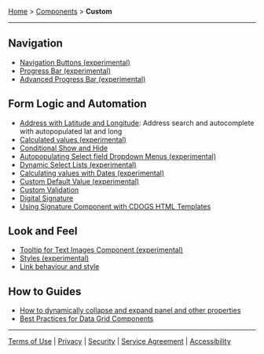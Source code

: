 [Home](index) > [Components](Components) > **Custom** 
***

## Navigation  
- [Navigation Buttons (experimental)](Navigation-Buttons)  
- [Progress Bar (experimental)](Progress-Bar)  
- [Advanced Progress Bar (experimental)](Advanced-Progress-Bar)  

## Form Logic and Automation
- [Address with Latitude and Longitude](Address-with-Lat-Long): Address search and autocomplete with autopopulated lat and long 
- [Calculated values (experimental)](Calculated-Values)  
- [Conditional Show and Hide](Conditional-forms-fields)  
- [Autopopulating Select field Dropdown Menus (experimental)](Autopopulating-Dropdown-Menus)
- [Dynamic Select Lists (experimental)](Dynamic-Select-Lists)  
- [Calculating values with Dates (experimental)](Calculating-Values-with-Dates)  
- [Custom Default Value (experimental)](Custom-Default-Value)
- [Custom Validation](Custom-Validation)  
- [Digital Signature](Digital-signature)
- [Using Signature Component with CDOGS HTML Templates](Signature-outside-form)

## Look and Feel
- [Tooltip for Text Images Component (experimental)](Tooltip-for-Text-Images-Component)  
- [Styles (experimental)](Styles)
- [Link behaviour and style](Link-Behaviour-and-Style)
 
## How to Guides  
- [How to dynamically collapse and expand panel and other properties](dynamic-panel-collapse-expand)  
- [Best Practices for Data Grid Components](Best-practices-data-grid)
 ***
[Terms of Use](Terms-of-Use) | [Privacy](Privacy) | [Security](Security) | [Service Agreement](Service-Agreement) | [Accessibility](Accessibility)


